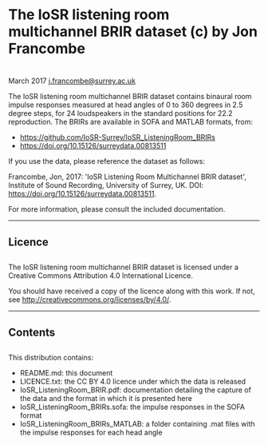 # The IoSR listening room multichannel BRIR dataset (c) by Jon Francombe
# 
March 2017 j.francombe@surrey.ac.uk

The IoSR listening room multichannel BRIR dataset contains binaural room impulse responses measured at head angles of 0 to 360 degrees in 2.5 degree steps, for 24 loudspeakers in the standard positions for 22.2 reproduction. The BRIRs are available in SOFA and MATLAB formats, from:

* https://github.com/IoSR-Surrey/IoSR_ListeningRoom_BRIRs
* https://doi.org/10.15126/surreydata.00813511

If you use the data, please reference the dataset as follows:

Francombe, Jon, 2017: 'IoSR Listening Room Multichannel BRIR dataset', Institute of Sound Recording, University of Surrey, UK. DOI: https://doi.org/10.15126/surreydata.00813511.

For more information, please consult the included documentation.

**********************************************************************
## Licence
## 
The IoSR listening room multichannel BRIR dataset is licensed under a Creative Commons Attribution 4.0 International Licence.

You should have received a copy of the licence along with this work. If not, see <http://creativecommons.org/licenses/by/4.0/>.

**********************************************************************

## Contents
## 
This distribution contains:

* README.md: this document
* LICENCE.txt: the CC BY 4.0 licence under which the data is released
* IoSR_ListeningRoom_BRIR.pdf: documentation detailing the capture of the data and the format in which it is presented here 
* IoSR_ListeningRoom_BRIRs.sofa: the impulse responses in the SOFA format
* IoSR_ListeningRoom_BRIRs_MATLAB: a folder containing .mat files with the impulse responses for each head angle

